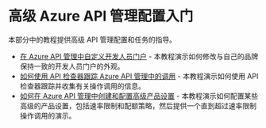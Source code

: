 <properties pageTitle="高级 Azure API 管理配置入门" metaKeywords="" description="了解如何跟踪调用、配置速率限制和配额策略，以及自定义开发人员门户。" metaCanonical="" services="" documentationCenter="API Management" title="高级 Azure API 管理配置入门" authors="sdanie" solutions="" manager="" editor="" />
<tags ms.service=""
    ms.date="02/24/2015"
    wacn.date=""
    />

# 高级 Azure API 管理配置入门

本部分中的教程提供高级 API 管理配置和任务的指导。

-   [在 Azure API 管理中自定义开发人员门户][在 Azure API 管理中自定义开发人员门户] - 本教程演示如何修改与自己的品牌保持一致的开发人员门户的外观。
-   [如何使用 API 检查器跟踪 Azure API 管理中的调用][如何使用 API 检查器跟踪 Azure API 管理中的调用] - 本教程演示如何使用 API 检查器跟踪并收集有关操作调用的信息。
-   [如何在 Azure API 管理中创建和配置高级产品设置][如何在 Azure API 管理中创建和配置高级产品设置] - 本教程演示如何配置某些高级的产品设置，包括速率限制和配额策略，然后提供一个直到超过速率限制操作调用的演示。

  [在 Azure API 管理中自定义开发人员门户]: ../api-management-customize-portal
  [如何使用 API 检查器跟踪 Azure API 管理中的调用]: ../api-management-howto-api-inspector
  [如何在 Azure API 管理中创建和配置高级产品设置]: ../api-management-howto-product-with-rules
